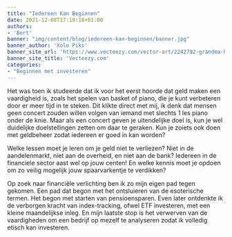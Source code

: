 ```yaml
---
title: "Iedereen Kan Beginnen"
date: 2021-12-08T17:19:18+01:00
authors: 
- 'Bert'
banner: "img/content/blog/iedereen-kan-beginnen/banner.jpg"
banner_author: 'Xolo Piks'
banner_site_url: 'https://www.vecteezy.com/vector-art/2242792-grandma-having-online-communication-using-tablet'
banner_site_title: 'Vecteezy.com'
categories: 
- "Beginnen met investeren"
---
```


Het was toen ik studeerde dat ik voor het eerst hoorde dat geld maken een vaardigheid is, zoals het spelen van basket of piano, die je kunt verbeteren door er meer tijd in te steken. Dit klikte direct met mij, ik denk dat mensen geen concert zouden willen volgen van iemand met slechts 1 les piano onder de knie. Maar als een concert geven je uitendelijke doel is, kun je wel duidelijke doelstellingen zetten om daar te geraken. Kun je zoiets ook doen met geldbeheer zodat iedereen er goed in kan worden? 

Welke lessen moet je leren om je geld niet te verliezen? Niet in de aandelenmarkt, niet aan de overheid, en niet aan de bank? Iedereen in de financiele sector aast wel op jouw centen! En welke kennis moet je opdoen om zo veilig mogelijk jouw spaarvarkentje te verdikken? 

Op zoek naar financiële verlichting ben ik zo mijn eigen pad tegen gekomen. Een pad dat begon met het ontsluieren van de esoterische termen. Het begon met starten van pensioensparen. Even later ontdenkte ik de verborgen kracht van index-tracking, ofwel ETF investeren, met een kleine maandelijkse inleg. En mijn laatste stop is het verwerven van de vaardigheden om een bedrijf op mezelf te analyseren zodat ik volledig etisch kan investeren. 